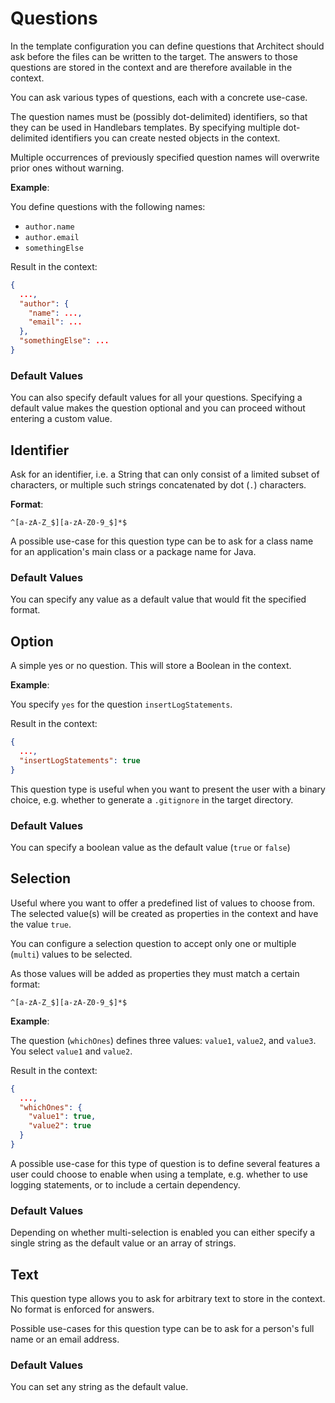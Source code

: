 # Questions

In the template configuration you can define questions that Architect should ask before the files can be written to the
target. The answers to those questions are stored in the context and are therefore available in the context.

You can ask various types of questions, each with a concrete use-case.

The question names must be (possibly dot-delimited) identifiers, so that they can be used in Handlebars templates. By
specifying multiple dot-delimited identifiers you can create nested objects in the context.

Multiple occurrences of previously specified question names will overwrite prior ones without warning.

__Example__:

You define questions with the following names:

- `author.name`
- `author.email`
- `somethingElse`

Result in the context:

```json
{
  ...,
  "author": {
    "name": ...,
    "email": ...
  },
  "somethingElse": ...
}
```

### Default Values

You can also specify default values for all your questions. Specifying a default value makes the question optional and
you can proceed without entering a custom value.

## Identifier

Ask for an identifier, i.e. a String that can only consist of a limited subset of characters, or multiple such strings
concatenated by dot (`.`) characters.

__Format__:

```regexp
^[a-zA-Z_$][a-zA-Z0-9_$]*$
```

A possible use-case for this question type can be to ask for a class name for an application's main class or a package
name for Java.

### Default Values

You can specify any value as a default value that would fit the specified format.

## Option

A simple yes or no question. This will store a Boolean in the context.

__Example__:

You specify `yes` for the question `insertLogStatements`.

Result in the context:

```json
{
  ...,
  "insertLogStatements": true
}
```

This question type is useful when you want to present the user with a binary choice, e.g. whether to generate
a `.gitignore` in the target directory.

### Default Values

You can specify a boolean value as the default value (`true` or `false`)

## Selection

Useful where you want to offer a predefined list of values to choose from. The selected value(s)
will be created as properties in the context and have the value `true`.

You can configure a selection question to accept only one or multiple (`multi`) values to be selected.

As those values will be added as properties they must match a certain format:

```regexp
^[a-zA-Z_$][a-zA-Z0-9_$]*$
```

__Example__:

The question (`whichOnes`) defines three values: `value1`, `value2`, and `value3`. You select
`value1` and `value2`.

Result in the context:

```json
{
  ...,
  "whichOnes": {
    "value1": true,
    "value2": true
  }
}
```

A possible use-case for this type of question is to define several features a user could choose to enable when using a
template, e.g. whether to use logging statements, or to include a certain dependency.

### Default Values

Depending on whether multi-selection is enabled you can either specify a single string as the default value or an array
of strings.

## Text

This question type allows you to ask for arbitrary text to store in the context. No format is enforced for answers.

Possible use-cases for this question type can be to ask for a person's full name or an email address.

### Default Values

You can set any string as the default value.
